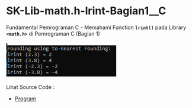 # SK-Lib-math.h-lrint-Bagian1__C
Fundamental Pemrograman C - Memahami Function <code><b>lrint()</b></code> pada Library <code><b>&lt;math.h></b></code> di Pemrograman C (Bagian 1)<br><br>
<img src="https://github.com/RizkyKhapidsyah/SK-Lib-math.h-lrint-Bagian1__C/blob/master/SK-Lib-math.h-lrint-Bagian1__C/result/001.PNG"><br><br>
Lihat Source Code : <br>
- <a href="https://github.com/RizkyKhapidsyah/SK-Lib-math.h-lrint-Bagian1__C/blob/master/SK-Lib-math.h-lrint-Bagian1__C/Source.c">Program</a>
